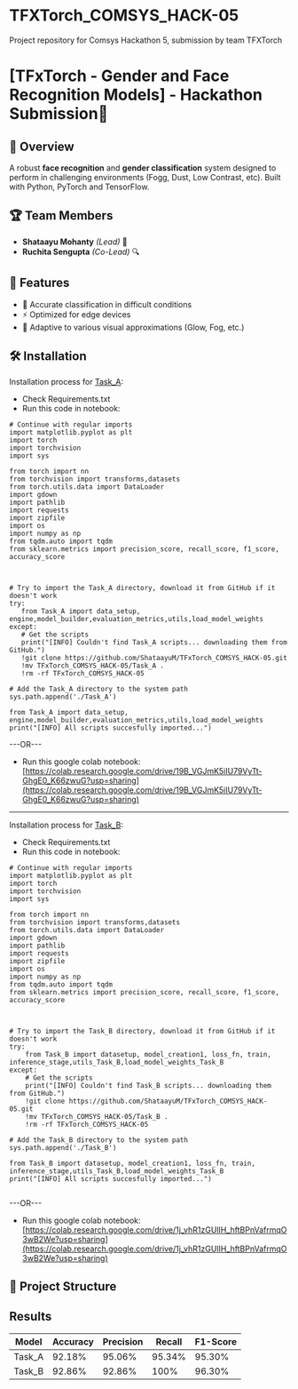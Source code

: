 # TFXTorch_COMSYS_HACK-05
Project repository for Comsys Hackathon 5, submission by team TFXTorch


# [TFxTorch - Gender and Face Recognition Models] - Hackathon Submission🚀

## 📌 Overview
A robust **face recognition** and **gender classification** system designed to perform in challenging environments (Fogg, Dust, Low Contrast, etc). Built with Python, PyTorch and TensorFlow.

## 🏆 Team Members
- **Shataayu Mohanty** *(Lead)* 🧠
- **Ruchita Sengupta** *(Co-Lead)* 🔍

## 🎯 Features
- 🌟 Accurate classification in difficult conditions
- ⚡ Optimized for edge devices
- 🔄 Adaptive to various visual approximations (Glow, Fog, etc.)

## 🛠️ Installation

Installation process for [Task_A](./Task_A):
* Check Requirements.txt
* Run this code in notebook:
 ```
# Continue with regular imports
import matplotlib.pyplot as plt
import torch
import torchvision
import sys

from torch import nn
from torchvision import transforms,datasets
from torch.utils.data import DataLoader
import gdown
import pathlib
import requests
import zipfile
import os
import numpy as np
from tqdm.auto import tqdm
from sklearn.metrics import precision_score, recall_score, f1_score, accuracy_score



# Try to import the Task_A directory, download it from GitHub if it doesn't work
try:
    from Task_A import data_setup, engine,model_builder,evaluation_metrics,utils,load_model_weights
except:
    # Get the scripts
    print("[INFO] Couldn't find Task_A scripts... downloading them from GitHub.")
    !git clone https://github.com/ShataayuM/TFxTorch_COMSYS_HACK-05.git
    !mv TFxTorch_COMSYS_HACK-05/Task_A .
    !rm -rf TFxTorch_COMSYS_HACK-05

# Add the Task_A directory to the system path
sys.path.append('./Task_A')

from Task_A import data_setup, engine,model_builder,evaluation_metrics,utils,load_model_weights
print("[INFO] All scripts succesfully imported...")
```
---OR---
* Run this google colab notebook:
  [https://colab.research.google.com/drive/19B_VGJmK5iIU79VyTt-GhgE0_K66zwuG?usp=sharing](https://colab.research.google.com/drive/19B_VGJmK5iIU79VyTt-GhgE0_K66zwuG?usp=sharing)

-----------------------------------------------------------------------------------------------------------------------------------------------------------------------------------------------------------------------------------------------------------------------------------

Installation process for [Task_B](./Task_B):
* Check Requirements.txt
* Run this code in notebook:
```
# Continue with regular imports
import matplotlib.pyplot as plt
import torch
import torchvision
import sys

from torch import nn
from torchvision import transforms,datasets
from torch.utils.data import DataLoader
import gdown
import pathlib
import requests
import zipfile
import os
import numpy as np
from tqdm.auto import tqdm
from sklearn.metrics import precision_score, recall_score, f1_score, accuracy_score



# Try to import the Task_B directory, download it from GitHub if it doesn't work
try:
    from Task_B import datasetup, model_creation1, loss_fn, train, inference_stage,utils_Task_B,load_model_weights_Task_B
except:
    # Get the scripts
    print("[INFO] Couldn't find Task_B scripts... downloading them from GitHub.")
    !git clone https://github.com/ShataayuM/TFxTorch_COMSYS_HACK-05.git
    !mv TFxTorch_COMSYS_HACK-05/Task_B .
    !rm -rf TFxTorch_COMSYS_HACK-05

# Add the Task_B directory to the system path
sys.path.append('./Task_B')

from Task_B import datasetup, model_creation1, loss_fn, train, inference_stage,utils_Task_B,load_model_weights_Task_B
print("[INFO] All scripts succesfully imported...")


```
---OR---
* Run this google colab notebook:
  [https://colab.research.google.com/drive/1j_vhR1zGUIlH_hftBPnVafrmqO3wB2We?usp=sharing](https://colab.research.google.com/drive/1j_vhR1zGUIlH_hftBPnVafrmqO3wB2We?usp=sharing)
  
## 📂 Project Structure

## Results
| Model | Accuracy | Precision | Recall | F1-Score |
|-------|----------|-----------|--------|----------|
| Task_A | 92.18% | 95.06% | 95.34% | 95.30% |
| Task_B | 92.86% | 92.86% | 100% | 96.30% |
